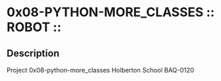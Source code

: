 # 0x08-PYTHON-MORE_CLASSES :: ROBOT ::

## Description 
Project 0x08-python-more_classes Holberton School BAQ-0120
